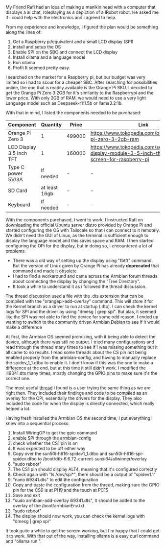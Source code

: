 My Friend Rafi had an idea of making a manikin head with a computer that displays a ai chat, roleplaying as a depiction of a IRobot robot. He asked me if i could help with the electronics and i agreed to help.

From my experience and knowledge, I figured the plan would be something along the lines of:
1. Get a Raspberry pi/equivalent and a small LCD display (SPI)
2. install and setup the OS
3. Enable SPI on the SBC and connect the LCD display
4. Install ollama and a language model
5. Run ollama
6. Profit
It seemed pretty easy.

I searched on the market for a Raspberry pi, but our budget was very limited so i had to scour for a cheaper SBC. After searching for possibilities online, the one that is readily available is the Orange Pi SKU. I decided to get the Orange Pi Zero 3 2GB for it's similarity to the Raspberrypi and the lower price. With only 2GB of RAM, we would need to use a very light Language model such as Deepseek-r1:1.5b or llama3.2:1b.

With that in mind, I listed the components needed to be purchased:

| Component                | Quantity      | Price  | Link                                                                                                     |
| ------------------------ | ------------- | ------ | -------------------------------------------------------------------------------------------------------- |
| Orange Pi Zero 3         | 1             | 499000 | https://www.tokopedia.com/badank/orange-pi-zero-3-2gb-ram<br>                                            |
| LCD Display 3.5 Inch TFT | 1             | 160000 | https://www.tokopedia.com/solarperfect/lcd-display-module-3-5-inch-tft-touch-screen-for-raspberry-pi<br> |
| Type C power 5V/3A       | If needed     | -      | -                                                                                                        |
| SD Card                  | at least 16gb | -      | -                                                                                                        |
| Keyboard                 | If needed     | -      | -                                                                                                        |
With the components purchased, I went to work. I instructed Rafi on downloading the official Ubuntu server distro provided by Orange Pi and started configuring the OS with Tailscale so that i can connect to it remotely. We didn't need the GUI of Linux, as the terminal is sufficient enough to display the language model and this saves space and RAM. I then started configuring the OPi for the display, but in doing so, I encountered a lot of problems.
- There was a old way of setting up the display using "fbtft" command. But the version of Linux given by Orange Pi has already **deprecated** that command and made it obsolete.
- I had to find a workaround and came across the Armbian forum threads about connecting the display by changing the "Tree Directory".
- It took a while to understand it as i followed the thread discussion.

The thread discussion used a file with the .dts extension that can be compiled with the "orangepi-add-overlay" command. This will store it for the Kernel branch as a driver to run at startup (.dto). I can check the kernel logs for SPI and the driver by using "dmesg | grep spi". But alas, it seemed like the SPI was not able to find the device for some odd reason. I ended up wanting to switch to the community driven Armbian Debian to see if it would make a difference

At first, the Armbian OS seemed promising, with it being able to detect the device, although there was still no output. I tried many configurations and read through the thread many times to see if I was missing something but it all came to no results. I read some threads about the CS pin not being enabled properly from the armbian-config, and having to manually replace the spidev_1_1.dtbo to enable it. I don't know if this was the one to make a difference at the end, but at this time it still didn't work. I modified the ili9341.dts many times, mostly changing the GPIO pins to make sure it's the correct one.  

The most useful [thread](https://forum.armbian.com/topic/46824-orange-pi-zero-3-ili9486-tft-lcd/) i found is a user trying the same thing as we are right then. They included their findings and code to be compiled as an overlay for the OPi, essentially the drivers for the display. They also included the code for when the display is directly connected, which really helped a lot. 

Having fresh installed the Armbian OS the second time, I put everything i knew into a sequential process:

1. Install WiringOP to get the gpio command
2. enable SPI through the armbian-config
3. check whether the CS1 pin is on
4. It was expected to be off either way
5. Copy over the sun50i-h616-spidev1_1.dtbo and sun50i-h616-spi-spidev.dtbo to /boot/dtb-6.6.72-current-sunxi64/allwinner/overlay
6. "sudo reboot"
7. The CS1 pin should display ALT4, meaning that it's configured correctly
8. Check again with "ls /dev/spi*", there should be a output of "spidev1.1"
9. "nano ili9341.dts" to edit the configuration
10. Copy and paste the configuration from the thread, making sure the GPIO pin for the CS0 is at PH9 and the touch at PC15
11. Save and exit
12. "sudo armbian-add-overlay ili9341.dts", It should be added to the overlay of the /boot/armbianEnv.txt
13. "sudo reboot"
14. The display should now work, you can check the kernel logs with "dmesg | grep spi"

It took quite a while to get the screen working, but I'm happy that I could get it to work. With that out of the way, installing ollama is a easy curl command and "ollama run <model>". 